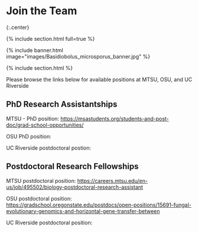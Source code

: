 # **Join the Team**

{:.center}

{% include section.html full=true %}

{% include banner.html image="images/Basidiobolus_microsporus_banner.jpg" %}

{% include section.html %}

Please browse the links below for available positions at MTSU, OSU, and UC Riverside

## **PhD Research Assistantships**

MTSU - PhD position:
https://msastudents.org/students-and-post-doc/grad-school-opportunities/

OSU PhD position:

UC Riverside postdoctoral postion:

## **Postdoctoral Research Fellowships**

MTSU postdoctoral position:
https://careers.mtsu.edu/en-us/job/495502/biology-postdoctoral-research-assistant

OSU postdoctoral position:
https://gradschool.oregonstate.edu/postdocs/open-positions/15691-fungal-evolutionary-genomics-and-horizontal-gene-transfer-between

UC Riverside postdoctoral position:
